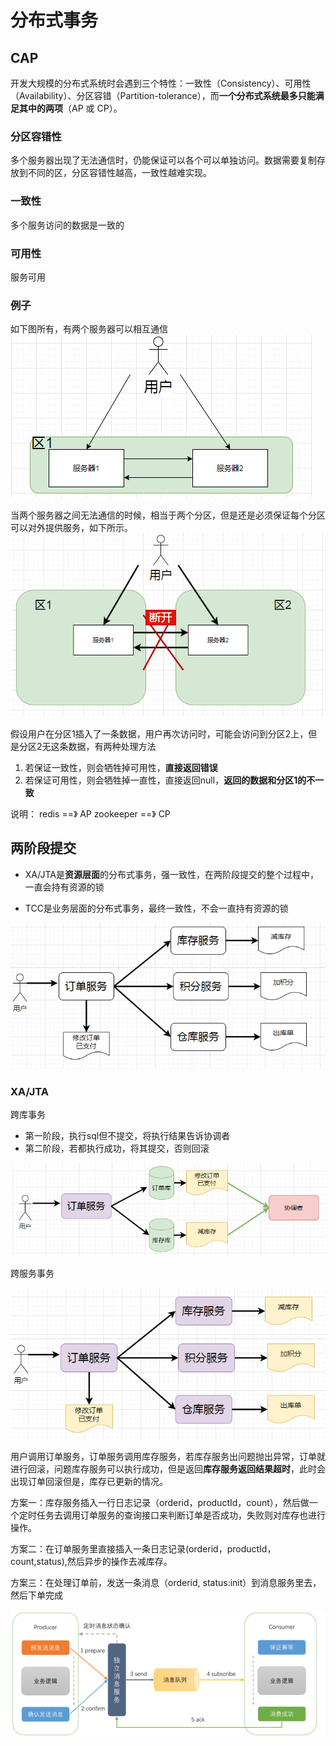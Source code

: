 # 分布式事务

## CAP
开发大规模的分布式系统时会遇到三个特性：一致性（Consistency）、可用性（Availability）、分区容错（Partition-tolerance），而**一个分布式系统最多只能满足其中的两项**（AP 或 CP）。

### 分区容错性
多个服务器出现了无法通信时，仍能保证可以各个可以单独访问。数据需要复制存放到不同的区，分区容错性越高，一致性越难实现。

### 一致性
多个服务访问的数据是一致的

### 可用性
服务可用

### 例子
如下图所有，有两个服务器可以相互通信
![title](https://raw.githubusercontent.com/pallcard/noteImg/master/noteImg/2020/04/07/1586246610609-1586246610614.png)

当两个服务器之间无法通信的时候，相当于两个分区，但是还是必须保证每个分区可以对外提供服务，如下所示。
![title](https://raw.githubusercontent.com/pallcard/noteImg/master/noteImg/2020/04/07/1586247056565-1586247056567.png)

假设用户在分区1插入了一条数据，用户再次访问时，可能会访问到分区2上，但是分区2无这条数据，有两种处理方法
1. 若保证一致性，则会牺牲掉可用性，**直接返回错误**
2. 若保证可用性，则会牺牲掉一直性，直接返回null，**返回的数据和分区1的不一致**

说明：  redis ==》 AP
       zookeeper  ==》 CP



## 两阶段提交

* XA/JTA是**资源层面**的分布式事务，强一致性，在两阶段提交的整个过程中，一直会持有资源的锁

* TCC是业务层面的分布式事务，最终一致性，不会一直持有资源的锁

![title](https://raw.githubusercontent.com/pallcard/noteImg/master/noteImg/2020/04/07/1586248936372-1586248936377.png)

### XA/JTA

跨库事务

* 第一阶段，执行sql但不提交，将执行结果告诉协调者
* 第二阶段，若都执行成功，将其提交，否则回滚

![title](https://raw.githubusercontent.com/pallcard/noteImg/master/noteImg/2020/04/07/1586251086834-1586251086838.png)

跨服务事务

![title](https://raw.githubusercontent.com/pallcard/noteImg/master/noteImg/2020/04/07/1586251305632-1586251305634.png)

用户调用订单服务，订单服务调用库存服务，若库存服务出问题抛出异常，订单就进行回滚，问题库存服务可以执行成功，但是返回**库存服务返回结果超时**，此时会出现订单回滚但是，库存已更新的情况。

方案一：库存服务插入一行日志记录（orderid，productId，count），然后做一个定时任务去调用订单服务的查询接口来判断订单是否成功，失败则对库存也进行操作。

方案二：在订单服务里直接插入一条日志记录(orderid，productId，count,status),然后异步的操作去减库存。

方案三：在处理订单前，发送一条消息（orderid, status:init）到消息服务里去，然后下单完成

![title](https://raw.githubusercontent.com/pallcard/noteImg/master/noteImg/2020/04/07/1586261001471-1586261001530.png)